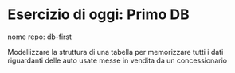 # Esercizio di oggi: Primo DB

nome repo: db-first

Modellizzare la struttura di una tabella per memorizzare tutti i dati riguardanti delle auto usate messe in vendita da un concessionario
